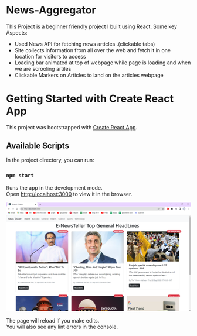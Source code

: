 # News-Aggregator

This Project is a beginner friendly project I built using React. Some key Aspects:

- Used News API for fetching news articles .(clickable tabs)
- Site collects information from all over the web and fetch it in one location for visitors to access
- Loading bar animated at top of webpage while page is loading and when we are scrooling artiles
- Clickable Markers on Articles to land on the articles webpage

# Getting Started with Create React App

This project was bootstrapped with [Create React App](https://github.com/facebook/create-react-app).

## Available Scripts

In the project directory, you can run:

### `npm start`

Runs the app in the development mode.\
Open [http://localhost:3000](http://localhost:3000) to view it in the browser.


![](https://github.com/garg-vanshu786/News-Aggregator/blob/main/news_aggregator.png)


The page will reload if you make edits.\
You will also see any lint errors in the console.
